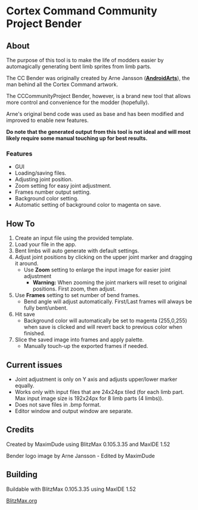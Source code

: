 # Cortex Command Community Project Bender

## About

The purpose of this tool is to make the life of modders easier by automagically generating bent limb sprites from limb parts.

The CC Bender was originally created by Arne Jansson ([**AndroidArts**](https://twitter.com/AndroidArts)), the man behind all the Cortex Command artwork.

The CCCommunityProject Bender, however, is a brand new tool that allows more control and convenience for the modder (hopefully).

Arne's original bend code was used as base and has been modified and improved to enable new features.

**Do note that the generated output from this tool is not ideal and will most likely require some manual touching up for best results.**

### Features

- GUI
- Loading/saving files.
- Adjusting joint position.
- Zoom setting for easy joint adjustment.
- Frames number output setting.
- Background color setting.
- Automatic setting of background color to magenta on save.

## How To

1. Create an input file using the provided template.
2. Load your file in the app.
3. Bent limbs will auto generate with default settings.
4. Adjust joint positions by clicking on the upper joint marker and dragging it around.
	- Use **Zoom** setting to enlarge the input image for easier joint adjustment
		- **Warning:** When zooming the joint markers will reset to original positions. First zoom, then adjust.
5. Use **Frames** setting to set number of bend frames.
	- Bend angle will adjust automatically. First/Last frames will always be fully bent/unbent.
6. Hit save
	- Background color will automatically be set to magenta (255,0,255) when save is clicked and will revert back to previous color when finished.
7. Slice the saved image into frames and apply palette.
	- Manually touch-up the exported frames if needed.

## Current issues

- Joint adjustment is only on Y axis and adjusts upper/lower marker equally.
- Works only with input files that are 24x24px tiled (for each limb part. Max input image size is 192x24px for 8 limb parts (4 limbs)).
- Does not save files in .bmp format.
- Editor window and output window are separate.

## Credits

Created by MaximDude using BlitzMax 0.105.3.35 and MaxIDE 1.52

Bender logo image by Arne Jansson - Edited by MaximDude

## Building

Buildable with BlitzMax 0.105.3.35 using MaxIDE 1.52

[BlitzMax.org](https://blitzmax.org)

